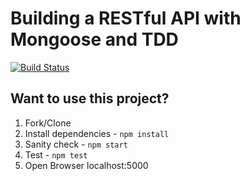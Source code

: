 # Building a RESTful API with Mongoose and TDD

[![Build Status](https://travis-ci.org/khairultp/nodejs-rest-api-tdd.svg?branch=master)](https://travis-ci.org/khairultp/nodejs-rest-api-tdd)

## Want to use this project?

1. Fork/Clone
2. Install dependencies - `npm install`
3. Sanity check - `npm start`
4. Test - `npm test`
5. Open Browser localhost:5000